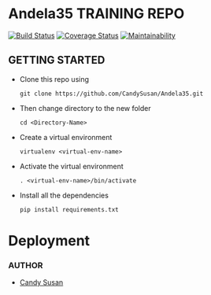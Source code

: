 # Andela35 TRAINING REPO
[![Build Status](https://travis-ci.org/CandySusan/Andela-35.svg?branch=develop)](https://travis-ci.org/CandySusan/Andela-35) [![Coverage Status](https://coveralls.io/repos/github/CandySusan/Andela-35/badge.svg?branch=master)](https://coveralls.io/github/CandySusan/Andela-35?branch=develop) [![Maintainability](https://api.codeclimate.com/v1/badges/9cf3995f704fd27f5e11/maintainability)](https://codeclimate.com/github/CandySusan/Andela-35/maintainability)



## GETTING STARTED
* Clone this repo using 

  ```git clone https://github.com/CandySusan/Andela35.git```
* Then change directory to the new folder 
  
  ```cd <Directory-Name> ```

* Create a virtual environment 
  
  ```virtualenv <virtual-env-name>```

* Activate the virtual environment 

  ```. <virtual-env-name>/bin/activate```

* Install all the dependencies 
  
  ```pip install requirements.txt```

# Deployment


### AUTHOR 
* [Candy Susan](https://github.com/CandySusan)
